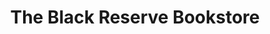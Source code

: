 ---
title: "The Black Reserve Bookstore"
url: /lansdale/the-black-reserve-bookstore/
shop: books
---